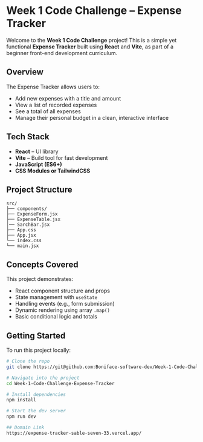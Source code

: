 # Week 1 Code Challenge – Expense Tracker

Welcome to the **Week 1 Code Challenge** project! This is a simple yet functional **Expense Tracker** built using **React** and **Vite**, as part of a beginner front-end development curriculum.

##  Overview

The Expense Tracker allows users to:
- Add new expenses with a title and amount
- View a list of recorded expenses
- See a total of all expenses
- Manage their personal budget in a clean, interactive interface

##  Tech Stack

- **React** – UI library
- **Vite** – Build tool for fast development
- **JavaScript (ES6+)**
- **CSS Modules or TailwindCSS** 

##  Project Structure
```
src/
├── components/
├── ExpenseForm.jsx
├── ExpenseTable.jsx
│── SarchBar.jsx
├── App.css
├── App.jsx
└── index.css
└── main.jsx

```
##  Concepts Covered

This project demonstrates:
- React component structure and props
- State management with `useState`
- Handling events (e.g., form submission)
- Dynamic rendering using array `.map()`
- Basic conditional logic and totals

##  Getting Started

To run this project locally:

```bash
# Clone the repo
git clone https://git@github.com:Boniface-software-dev/Week-1-Code-Challenge-Expense-Tracker.git

# Navigate into the project
cd Week-1-Code-Challenge-Expense-Tracker

# Install dependencies
npm install

# Start the dev server
npm run dev

## Domain Link
https://expense-tracker-sable-seven-33.vercel.app/
